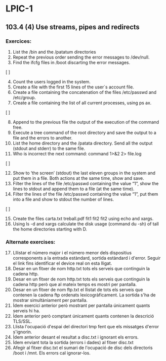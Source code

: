 # LPIC-1


## 103.4 (4) Use streams, pipes and redirects


### Exercices:


 1. List the /bin and the /patatum directories
 2. Repeat the previous order sending the error messages to /dev/null.
 3. Find the ifcfg files in /boot discarting the error messages.

[  ]

 4. Count the users logged in the system.
 5. Create a file with the first 15 lines of the user`s account file.
 6. Create a file containing the concatenation of the files /etc/passwd and /etc/group.
 7. Create a file containing the list of all current processes, using ps ax.

[  ]

 8. Append to the previous file the output of the execution of the command free.
 9. Execute a tree command of the root directory and save the output to a file and the errors to another.
 10. List the home directory and the /patata directory. Send all the output (stdout and stderr) to the same file.
 11. Who is incorrect the next command: command   1>&2   2> file.log

[  ]

 12. Show to ‘the screen’ (stdout)  the last eleven groups in the system and put them in a file. Both actions at the same time, show and save.
 13. Filter the lines of the file /etc/passwd containing the value “1”, show the lines to stdout and append them to a file (at the same time).
 14. Filter the lines of the file /etc/passwd containing the value “1”, put them into a file and show to stdout the number of lines.

[  ]

 15. Create the files carta.txt treball.pdf fit1 fit2 fit2 using echo and xargs.
 16. Using ls -d and xargs calculate the disk usage (command du -sh) of tall the home directories starting with D.


### Alternate exercises:

 17. Lllistar el número major i el número menor dels dispositius corresponents a la entrada estàndard, sortida estàndard i d'error. Seguir el link fins identificar el device real on esta lligat.
 18. Desar en un fitxer de nom http.txt tots els serveis que continguin la cadena http.
 19. Desar en un fitxer de nom http.txt tots els serveis que continguin la cadena http però que al mateix temps es mostri per pantalla.
 20. Desar en un fitxer de nom ftp.txt el llistat de tots els serveis que contenen la cadena ftp ordenats lexicogràficament. La sortida s'ha de mostrar simultàniament per pantalla.
 21. Ídem exercici anterior però mostrant per pantalla únicament quants serveis hi ha.
 22. Ídem anterior però comptant únicament quants contenen la descrició TLS/SSL.
 23. Llista l'ocupació d'espai del directori tmp fent que els missatges d'error s'ignorin.
 24. Ídem anterior desant el resultat a disc.txt i ignorant els errors.
 25. Ídem enviant tota la sortida (errors i dades) al fitxer disc.txt
 26. Afegir al fitxer disc.txt el sumari de l'ocupació de disc dels directoris /boot i /mnt. Els errors cal ignorar-los.


